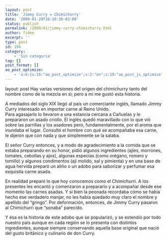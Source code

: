 ```yaml
---
layout: post
title: 'Jimmy Curry = Chimichurry'
date: '2009-01-29T16:10:36-03:00'
status: publish
permalink: /2009/01/jimmy-curry-chimichurry.html
author: fideo
excerpt: ''
type: post
id: 194
category:
    - 'Sin categoría'
tag: []
post_format: []
ao_post_optimize:
    - 'a:6:{s:16:"ao_post_optimize";s:2:"on";s:19:"ao_post_js_optimize";s:2:"on";s:20:"ao_post_css_optimize";s:2:"on";s:12:"ao_post_ccss";s:2:"on";s:16:"ao_post_lazyload";s:2:"on";s:15:"ao_post_preload";s:0:"";}'
---
```

layout: post
Hay varias versiones del origen del chimichurry tanto del nombre como de la mezcla en si; pero a mi me gustó esta historia.

A mediados del siglo XIX llegó al país un comerciante inglés, llamado Jimmy Curry interesado en importar carne al Reino Unido.  
Para agasajarlo lo llevaron a una estancia cercana a Cañuelas y le prepararon un asado criollo. El inglés quedó maravillado con lo que vió sobre las parrillas y los asadores pero, fundamentalmente, por el aroma que inundaba el lugar. Consultó el hombre con qué se acompañaba esa carne, le dijeron que con nada y que simplemente se la salaba.

El señor Curry entonces, y a modo de agradecimiento a la comida que se estaba preparando en su honor, pidió algunos ingredientes (ajíes, morrones, tomates, cebollas y ajos), algunas especias (como orégano, romero y tomillo) y algunos condimentos (ají molido, sal y pimienta) y en una base de agua hervida preparó un aliño o un adobo para saborizar y perfumar esa exquisita carne asada.

En realidad preparó lo que hoy conocemos como el Chimichurri. A los presentes les encantó y comenzaron a prepararlo y a acompañar desde ese momento las carnes asadas. Y si bien la peonada recordaba cómo se había hecho ese verdadero manjar, no les había quedado muy claro el nombre y apellido del “gringo”. Por deformación, entonces, de Jimmy Curry pasaron al Chimichurri que “sonaba” parecido.

Y ésa es la historia de este adobo que se popularizó, y se extendió por todo nuestro país aunque en cada región se lo presenta con distintos ingredientes, aunque siempre conservando aquella base original que nació del gusto británico y culinario de don Curry.